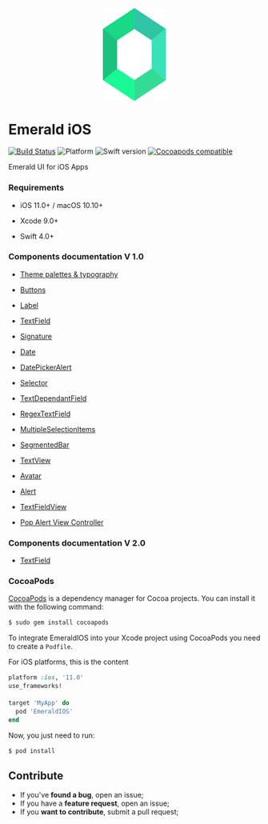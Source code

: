 <p align="center"><img src="/emerald.svg" align="middle" width="25%" /></p>

# Emerald iOS 
[![Build Status](https://travis-ci.com/cebroker/emerald-ios.svg?branch=develop)](https://travis-ci.com/cebroker/emerald-ios)
![Platform](https://img.shields.io/badge/platform-iOS-blue.svg)
![Swift version](https://img.shields.io/badge/Swift-4.0%2B-orange.svg)
[![Cocoapods compatible](https://img.shields.io/badge/Cocoapods-compatible-4BC51D.svg?style=flat)](https://cocoapods.org)

Emerald UI for iOS Apps



### Requirements

- iOS 11.0+ / macOS 10.10+

- Xcode 9.0+

- Swift 4.0+

### Components documentation V 1.0
<ul class="icon-list">
  <li class="icon-list-item icon-list-item--spec"><a href="/EmeraldIOS/Theme">Theme palettes & typography</a></li>
 </ul>
<ul class="icon-list">
  <li class="icon-list-item icon-list-item--spec"><a href="/EmeraldIOS/Components/Button">Buttons</a></li>
  </ul>
 <ul class="icon-list">
  <li class="icon-list-item icon-list-item--spec"><a href="/EmeraldIOS/Components/Label">Label</a></li>
  </ul>
  <ul class="icon-list">
  <li class="icon-list-item icon-list-item--spec"><a href="https://github.com/cebroker/emerald-ios/tree/develop/EmeraldIOS/Components/TextField">TextField</a></li>
  </ul>
  <ul class="icon-list">
  <li class="icon-list-item icon-list-item--spec"><a href="/EmeraldIOS/Components/Signature">Signature</a></li>
  </ul>
  <ul class="icon-list">
  <li class="icon-list-item icon-list-item--spec"><a href="/EmeraldIOS/Components/Date">Date</a></li>
  </ul>
  <ul class="icon-list">
  <li class="icon-list-item icon-list-item--spec"><a href="/EmeraldIOS/Components/Date/DatePickerAlert">DatePickerAlert</a></li>
  </ul>
  <ul class="icon-list">
  <li class="icon-list-item icon-list-item--spec"><a href="/EmeraldIOS/Components/Selector">Selector</a></li>
  </ul>
  </ul>
  <ul class="icon-list">
  <li class="icon-list-item icon-list-item--spec"><a href="/EmeraldIOS/Components/TextDependant">TextDependantField</a></li>
  </ul>
  <ul class="icon-list">
  <li class="icon-list-item icon-list-item--spec"><a href="/EmeraldIOS/Components/TextField/RegexField">RegexTextField</a></li>
  </ul>
  <ul class="icon-list">
  <li class="icon-list-item icon-list-item--spec"><a href="/EmeraldIOS/Components/MultipleSelection">MultipleSelectionItems</a></li>
  </ul>
  </ul>
  <ul class="icon-list">
  <li class="icon-list-item icon-list-item--spec"><a href="/EmeraldIOS/Components/SegmentedBar">SegmentedBar</a></li>
  </ul>
  <ul class="icon-list">
  <li class="icon-list-item icon-list-item--spec"><a href="/EmeraldIOS/Components/TextView">TextView</a></li>
  </ul>
    </ul>
  <ul class="icon-list">
  <li class="icon-list-item icon-list-item--spec"><a href="/EmeraldIOS/Components/Avatar">Avatar</a></li>
  </ul>
  <ul class="icon-list">
  <li class="icon-list-item icon-list-item--spec"><a href="/EmeraldIOS/Utils/Alert">Alert</a></li>
  </ul>
   <ul class="icon-list">
  <li class="icon-list-item icon-list-item--spec"><a href="/EmeraldIOS/Components/TextfieldView">TextFieldView</a></li>
  </ul>
  <ul class="icon-list">
  <li class="icon-list-item icon-list-item--spec"><a href="/EmeraldIOS/Components/PopViewController">Pop Alert View Controller</a></li>
  </ul>
  
### Components documentation V 2.0
  <ul class="icon-list">
  <li class="icon-list-item icon-list-item--spec"><a href="EmeraldIOS/Components/SwiftUi/TextField">TextField</a></li>
  </ul>

### CocoaPods

 [CocoaPods](https://cocoapods.org/) is a dependency manager for Cocoa projects. You can install it with the following command:

```bash
$ sudo gem install cocoapods
```

To integrate EmeraldIOS into your Xcode project using CocoaPods you need to create a `Podfile`.

For iOS platforms, this is the content

```ruby
platform :ios, '11.0'
use_frameworks!

target 'MyApp' do
  pod 'EmeraldIOS'
end
```

Now, you just need to run:

```bash
$ pod install
```

## Contribute
- If you've __found a bug__, open an issue;
- If you have a __feature request__, open an issue;
- If you __want to contribute__, submit a pull request;
